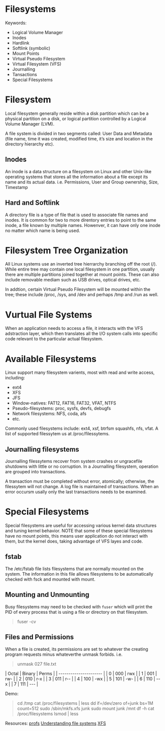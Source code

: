 # Filesystems

Keywords:
- Logical Volume Manager
- Inodes
- Hardlink
- Softlink (symbolic)
- Mount Points
- Virtual Pseudo Filesystem
- Virtual Filesystem (VFS)
- Journalling
- Tansactions
- Special Filesystems

# Filesystem

Local filesystem generally reside within a disk partition which can be a
physical partition on a disk, or logical partition controlled by a Logical
Volume Manager (LVM).

A file system is divided in two segments called: User Data and Metadata (file name, time it was created, modified time, it’s size and location in the directory hierarchy etc).

## Inodes

An inode is a data structure on a filesystem on Linux and other Unix-like
operating systems that stores all the information about a file except its name
and its actual data. i.e. Permissions, User and Group ownership, Size, Timestamp

## Hard and Softlink

A directory file is a type of file that is used to associate file names and
inodes. It is common for two to more direntory entries to point to the same inode,
a file known by multiple names. Howenver, it can have only one inode no matter
which name is being used.

# Filesystem Tree Organization

All Linux systems use an inverted tree hierrarchy branching off the root (/).
While entire tree may contain one local filesystem in one partition, usually there
are multiple partitions joined together at mount points. These can also include
removable mediam such as USB drives, optical drives, etc.

In addtion, certain Virtual Pseudo Filesystem will be mounted within the tree;
these include /proc, /sys, and /dev and perhaps /tmp and /run as well.

# Vurtual File Systems

When an application needs to access a file, it interacts with the VFS adstraction
layer, which then translates all the I/O system calls into specific code relevant
to the particular actual filesystem.

# Available Filesystems

Linux support many filesystem varients, most with read and write access, including:
- ext4
- XFS
- JFS
- Window-natives: FAT12, FAT16, FAT32, VFAT, NTFS
- Pseudo-filesystems: proc, sysfs, devfs, debugfs
- Network filesystems: NFS, coda, afs
- etc.

Commonly used filesystems include: ext4, xsf, btrfsm squashfs, nfs, vfat.
A list of supported filessytem us at /proc/filessytems.

## Journalling filesystems

Journalling filessytems recover from system crashes or ungracefile shutdowns with
little or no corruption. In a Journalling filesystem, operation are grouped into
transactions.

A transaction must be completed without error, atomically; otherwise, the filessytem
will not change. A log file is maintained of transactions. When an error occursm
usally only the last transactions needs to be examined.

# Special Filesystems

Special filesystems are useful for accessing various kernel data structures and
tuning kernel behavior. NOTE that some of these special filesystems have no
mount points, this means user application do not interact with them, but the kernel
does, taking advantage of VFS layes and code.

## fstab

The /etc/fstab file lists filesystems that are normally mounted on the system.
The information in this file allows filesystems to be automatically checked with
fsck and mounted with mount.

## Mounting and Unmounting

Busy filesystems may need to be checked with `fuser` which will print the PID
of every process that is using a file or directory on that filesystem.
> fuser -cv <mounpoint>

## Files and Permissions

When a file is created, its permissions are set to whatever the creating program
requests minus whateverthe unmask forbids. i.e.
> unmask 027 file.txt

| Octal | Binary | Perms |
| ---------------------- |
|   0   |   000  |  rwx  |
|   1   |   001  |  rw-  |
|   2   |   010  |  r-x  |
|   3   |   011  |  r--  |
|   4   |   100  |  -wx  |
|   5   |   101  |  -w-  |
|   6   |   110  |  --x  |
|   7   |   111  |  ---  |

Demo:
> cd /tmp
> cat /proc/filesystems | less
> dd if=/dev/zero of=junk bs=1M count=512
> sudo /sbin/mkfs.xfs junk
> sudo mount junk /mnt
> df -h
> cat /proc/filesystems
> lsmod | less


Resources:
[profs](https://en.wikipedia.org/wiki/Procfs)
[Understanding file systems](https://www.ufsexplorer.com/articles/file-systems-basics.php)
[XFS](http://landoflinux.com/linux_xfs_filesystem_introduction.html)
